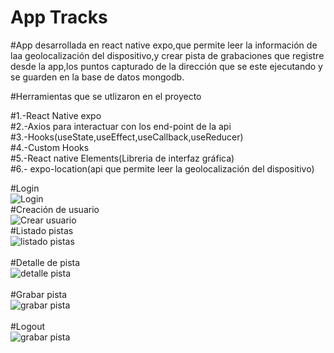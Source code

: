 # App Tracks

#App desarrollada en react native expo,que permite leer la información de laa geolocalización del dispositivo,y crear pista de grabaciones que registre desde la app,los puntos capturado de la dirección que se este ejecutando y se guarden en la base de datos mongodb.

#Herramientas que se utlizaron en el proyecto

#1.-React Native expo
</br>
#2.-Axios para interactuar con los end-point de la api
</br>
#3.-Hooks(useState,useEffect,useCallback,useReducer)
</br>
#4.-Custom Hooks
</br>
#5.-React native Elements(Libreria de interfaz gráfica)
</br>
#6.- expo-location(api que permite leer la geolocalización del dispositivo)
</br>

#Login
</br>
![Login](https://github.com/elagosq/tracks/blob/main/pantallazos/1.-Login.png)
</br>
#Creación de usuario
</br>
![Crear usuario](https://github.com/elagosq/tracks/blob/main/pantallazos/2.-CrearUsuario.png)
</br>
#Listado pistas
</br>
![listado pistas](https://github.com/elagosq/tracks/blob/main/pantallazos/3.-ListarPistasGrabaciones.png)
</br>
</br>
#Detalle de pista
</br>
![detalle pista](https://github.com/elagosq/tracks/blob/main/pantallazos/3.-ListarPistasGrabaciones.png)
</br>
</br>
#Grabar pista
</br>
![grabar pista](https://github.com/elagosq/tracks/blob/main/pantallazos/4.-grabar%20pista.png)
</br>
</br>
#Logout
</br>
![grabar pista](https://github.com/elagosq/tracks/blob/main/pantallazos/5.-logout.png)



